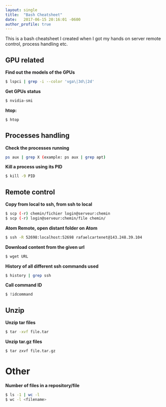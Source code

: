 ```yaml
---
layout: single
title:  "Bash Cheatsheet"
date:   2017-06-15 20:16:01 -0600
author_profile: true
---
```


This is a bash cheatsheet I created when I got my hands on server remote control, process handling etc.

## GPU related

**Find out the models of the GPUs**
```sh
$ lspci | grep -i --color 'vga\|3d\|2d'
```

**Get GPUs status**
```sh
$ nvidia-smi
```

**htop:**
```sh
$ htop
```

## Processes handling

**Check the processes running**
```sh
ps aux | grep X (example: ps aux | grep apt)
```

**Kill a process using its PID**
```sh
$ kill -9 PID
```

## Remote control

**Copy from local to ssh, from ssh to local**
```sh
$ scp (-r) chemin/fichier login@serveur:chemin
$ scp (-r) login@serveur:chemin/file chemin/
```

**Atom Remote, open distant folder on Atom**
```sh
$ ssh -R 52698:localhost:52698 rafaelcartenet@143.248.39.104
```

**Download content from the given url**
```sh
$ wget URL
```

**History of all different ssh commands used**
```sh
$ history | grep ssh
```

**Call command ID**
```sh
$ !idcommand
```

## Unzip

**Unzip tar files**
```sh
$ tar -xvf file.tar
```

**Unzip tar.gz files**
```sh
$ tar zxvf file.tar.gz
```

# Other

**Number of files in a repository/file**
```sh
$ ls -1 | wc -l
$ wc -l <filename>
```
